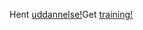 <span data-ttu-id="f555d-101">Hent [uddannelse!](https://docs.microsoft.com/en-us/dynamics365/get-started/training/)</span><span class="sxs-lookup"><span data-stu-id="f555d-101">Get [training!](https://docs.microsoft.com/en-us/dynamics365/get-started/training/)</span></span>
